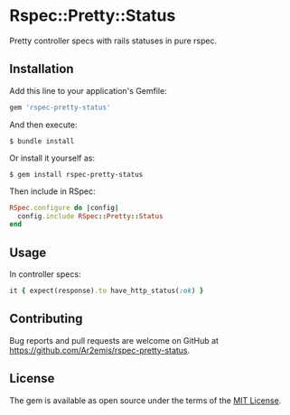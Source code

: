# Rspec::Pretty::Status

Pretty controller specs with rails statuses in pure rspec.

## Installation

Add this line to your application's Gemfile:

```ruby
gem 'rspec-pretty-status'
```

And then execute:

    $ bundle install

Or install it yourself as:

    $ gem install rspec-pretty-status


Then include in RSpec:

```ruby
RSpec.configure do |config|
  config.include RSpec::Pretty::Status
end
```
## Usage

In controller specs:

```ruby
it { expect(response).to have_http_status(:ok) }
```

## Contributing

Bug reports and pull requests are welcome on GitHub at https://github.com/Ar2emis/rspec-pretty-status.


## License

The gem is available as open source under the terms of the [MIT License](https://opensource.org/licenses/MIT).
